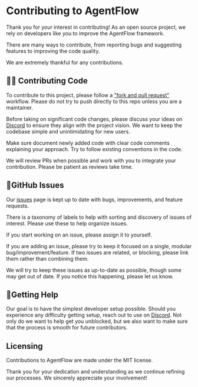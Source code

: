 # Contributing to AgentFlow

Thank you for your interest in contributing! As an open source project, we rely on developers like you to improve the AgentFlow framework.

There are many ways to contribute, from reporting bugs and suggesting features to improving the code quality.

We are extremely thankful for any contributions.

## 👩‍💻 Contributing Code

To contribute to this project, please follow a ["fork and pull request"](https://docs.github.com/en/get-started/quickstart/contributing-to-projects) workflow.
Please do not try to push directly to this repo unless you are a maintainer.

Before taking on significant code changes, please discuss your ideas on [Discord](https://discord.gg/eksHwhEA) to ensure they align with the project vision. We want to keep the codebase simple and unintimidating for new users.

Make sure document newly added code with clear code comments explaining your approach. Try to follow existing conventions in the code.

We will review PRs when possible and work with you to integrate your contribution. Please be patient as reviews take time. 

## 🚩GitHub Issues

Our [issues](https://github.com/Nivek92/agentflow/issues) page is kept up to date with bugs, improvements, and feature requests.

There is a taxonomy of labels to help with sorting and discovery of issues of interest. Please use these to help organize issues.

If you start working on an issue, please assign it to yourself.

If you are adding an issue, please try to keep it focused on a single, modular bug/improvement/feature.
If two issues are related, or blocking, please link them rather than combining them.

We will try to keep these issues as up-to-date as possible, though some may get out of date.
If you notice this happening, please let us know.

## 🙋Getting Help

Our goal is to have the simplest developer setup possible. Should you experience any difficulty getting setup, reach out to use on [Discord](https://discord.gg/eksHwhEA).
Not only do we want to help get you unblocked, but we also want to make sure that the process is smooth for future contributors.

## Licensing

Contributions to AgentFlow are made under the MIT license. 

Thank you for your dedication and understanding as we continue refining our processes. We sincerely appreciate your involvement!